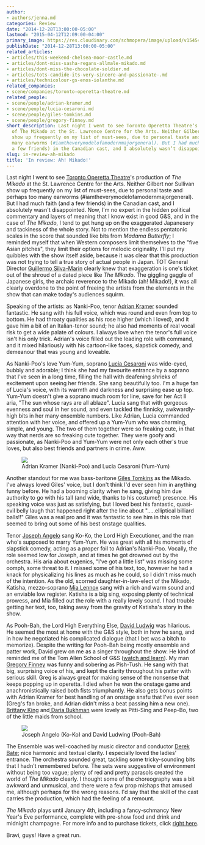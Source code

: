```yaml
---
author:
- authors/jenna.md
categories: Review
date: "2014-12-28T13:00:00-05:00"
lastmod: "2015-04-12T12:09:00-04:00"
primary_image: https://res.cloudinary.com/schmopera/image/upload/v1545409169/media/webhook-uploads/1428853512946/166-copy_Fotor.jpg.jpg
publishDate: "2014-12-28T13:00:00-05:00"
related_articles:
- articles/this-weekend-chelsea-moor-castle.md
- articles/dont-miss-sasha-regans-allmale-mikado.md
- articles/dont-miss-the-chocolate-soldier.md
- articles/tots-candide-its-very-sincere-and-passionate-.md
- articles/technicolour-gs-enos-iolanthe.md
related_companies:
- scene/companies/toronto-operetta-theatre.md
related_people:
- scene/people/adrian-kramer.md
- scene/people/lucia-cesaroni.md
- scene/people/giles-tomkins.md
- scene/people/gregory-finney.md
short_description: Last night I went to see Toronto Operetta Theatre‘s production
  of The Mikado at the St. Lawrence Centre for the Arts. Neither Gilbert nor Sullivan
  show up frequently on my list of must-sees, due to personal taste and perhaps too
  many earworms (#iamtheverymodelofamodernmajorgeneral). But I had much faith (and
  a few friends) in the Canadian cast, and I absolutely wasn’t disappointed.
slug: in-review-ah-mikado
title: 'In review: Ah! Mikado!'
---
```


<p class="intro">
	Last night I went to see 
	<a href="http://www.torontooperetta.com/index.html" target="_blank">Toronto Operetta Theatre</a>'s production of <em>The Mikado</em> at the St. Lawrence Centre for the Arts. Neither Gilbert nor Sullivan show up frequently on my list of must-sees, due to personal taste and perhaps too many earworms (#iamtheverymodelofamodernmajorgeneral). But I had much faith (and a few friends) in the Canadian cast, and I absolutely wasn't disappointed. Now, I'm no expert in the hidden political commentary and layers of meaning that I know exist in good G&amp;S, and in the case of <em>The Mikado</em>, I tend to get hung up on the exaggerated Japanesery and tackiness of the whole story. Not to mention the endless pentatonic scales in the score that sounded like bits from <em>Madama Butterfly</em>; I reminded myself that when Western composers limit themselves to the "five Asian pitches", they limit their options for melodic originality. I'll put my quibbles with the show itself aside, because it was clear that this production was not trying to tell a true story of actual people in Japan. TOT General Director <a href="http://www.torontooperetta.com/about.html" target="_blank">Guillermo Silva-Marin</a> clearly knew that exaggeration is one's ticket out of the shroud of a dated piece like <em>The Mikado</em>. The giggling gaggle of Japanese girls, the archaic reverence to the Mikado (ah! Mikado!), it was all clearly overdone to the point of freeing the artists from the elements in the show that can make today's audiences squirm.<br>
</p>
<p>
	Speaking of the artists: as Nanki-Poo, tenor 
	<a href="https://twitter.com/aitkramer" target="_blank">Adrian Kramer</a> sounded fantastic. He sang with his full voice, which was round and even from top to bottom. He had throaty qualities as his rose higher (which I loved), and it gave him a bit of an Italian-tenor sound; he also had moments of real vocal risk to get a wide palate of colours. I always love when the tenor's full voice isn't his only trick. Adrian's voice filled out the leading role with command, and it mixed hilariously with his cartoon-like faces, slapstick comedy, and demeanour that was young and loveable.
</p>
<p>
	As Nanki-Poo's love Yum-Yum, soprano 
	<a href="http://luciacesaroni.com/" target="_blank">Lucia Cesaroni</a> was wide-eyed, bubbly and adorable; I think she had my favourite entrance by a soprano that I've seen in a long time, filling the hall with deafening shrieks of excitement upon seeing her friends. She sang beautifully too. I'm a huge fan of Lucia's voice, with its warmth and darkness and surprising ease up top. Yum-Yum doesn't give a soprano much room for line, save for her Act II aria, "The sun whose rays are all ablaze". Lucia sang that with gorgeous evenness and soul in her sound, and even tackled the finnicky, awkwardly-high bits in her many ensemble numbers. Like Adrian, Lucia commanded attention with her voice, and offered up a Yum-Yum who was charming, simple, and young. The two of them together were so freaking cute, in that way that nerds are so freaking cute together. They were goofy and passionate, as Nanki-Poo and Yum-Yum were not only each other's true loves, but also best friends and partners in crime. Aww.
</p>
<figure data-type="image"><a href="https://res.cloudinary.com/schmopera/image/upload/v1545409169/media/webhook-uploads/1428854894043/156-copy_Fotor.jpg"><img data-resize-src="http://lh3.googleusercontent.com/7ciyg9HkJW4evejfdK71jiWQblDe1qchq30__x1uaf6dNpmoBdybk8Iraf8c_9WFqZZDghfcDsZsRBFe5jtrrVFmUhb0" src="http://lh3.googleusercontent.com/7ciyg9HkJW4evejfdK71jiWQblDe1qchq30__x1uaf6dNpmoBdybk8Iraf8c_9WFqZZDghfcDsZsRBFe5jtrrVFmUhb0=s1200"></a><figcaption>Adrian Kramer (Nanki-Poo) and Lucia Cesaroni (Yum-Yum)</figcaption></figure>
<p>
	Another standout for me was bass-baritone 
	<a href="http://www.gilestomkins.com/" target="_blank">Giles Tomkins</a> as the Mikado. I've always loved Giles' voice, but I don't think I'd ever seen him in anything funny before. He had a booming clarity when he sang, giving him due authority to go with his tall (and wide, thanks to his costume!) presence. His speaking voice was just as satisfying, but I loved best his fantastic, quasi-evil belly laugh that happened right after the line about ".....elliptical billiard balls!!" Giles was a real pro and it was fantastic to see him in this role that seemed to bring out some of his best onstage qualities.
</p>
<p>
	Tenor 
	<a href="http://www.torontooperetta.com/artists.html" target="_blank">Joseph Angelo</a> sang Ko-Ko, the Lord High Executioner, and the man who's supposed to marry Yum-Yum. He was great with all his moments of slapstick comedy, acting as a proper foil to Adrian's Nanki-Poo. Vocally, the role seemed low for Joseph, and at times he got drowned out by the orchestra. His aria about eugenics, "I've got a little list" was missing some oomph, some threat to it. I missed some of his text, too, however he had a knack for physicalizing his lines as much as he could, so I didn't miss much of the intention. As the old, scorned daughter-in-law-elect of the Mikado, Katisha, mezzo-soprano <a href="http://www.mialennoxwilliams.com/" target="_blank">Mia Lennox</a> sang with a rich and warm sound and an enviable low register. Katisha is a big sing, exposing plenty of technical prowess, and Mia filled out the role with a really lovely sound. I had trouble getting her text, too, taking away from the gravity of Katisha's story in the show.
</p>
<p>
	As Pooh-Bah, the Lord High Everything Else, 
	<a href="http://www.torontooperetta.com/artists.html" target="_blank">David Ludwig</a> was hilarious. He seemed the most at home with the G&amp;S style, both in how he sang, and in how he negotiated his complicated dialogue (that I bet was a bitch to memorize). Despite the writing for Pooh-Bah being mostly ensemble and patter work, David grew on me as a singer throughout the show. He kind of reminded me of the Tom Allen School of G&amp;S (<a href="http://www.youtube.com/watch?v=WlOb0XMxt84" target="_blank">watch and learn</a>). My man <a href="https://twitter.com/gregory_finney" target="_blank">Gregory Finney</a> was funny and sobering as Pish-Tush. He sang with that big, surprising voice of his, and kept the clarity throughout his patter with serious skill. Greg is always great for making sense of the nonsense that keeps popping up in operetta. I died when he won the onstage game and anachronistically raised both fists triumphantly. He also gets bonus points with Adrian Kramer for best handling of an onstage snafu that I've ever seen (Greg's fan broke, and Adrian didn't miss a beat passing him a new one). <a href="http://www.torontooperetta.com/artists.html" target="_blank">Brittany King</a> and<a href="http://www.torontooperetta.com/artists.html" target="_blank"> Daria Bukhman</a> were lovely as Pitti-Sing and Peep-Bo, two of the little maids from school.
</p>
<figure data-type="image"><a href="https://res.cloudinary.com/schmopera/image/upload/v1545409169/media/webhook-uploads/1428854929517/101-copy_Fotor.jpg"><img data-resize-src="http://lh3.googleusercontent.com/X_4ZtMkKDglB0UoXo1leOF8x0jeF4rOncUX2Uu2pnu3NOI7drNGrsEKiaX8e-WQiRAa0wpNR4TGrtdJPKJxg8wIdENk" src="http://lh3.googleusercontent.com/X_4ZtMkKDglB0UoXo1leOF8x0jeF4rOncUX2Uu2pnu3NOI7drNGrsEKiaX8e-WQiRAa0wpNR4TGrtdJPKJxg8wIdENk=s1200"></a><figcaption>Joseph Angelo (Ko-Ko) and David Ludwing (Pooh-Bah)</figcaption></figure>
<p>
	The Ensemble was well-coached by music director and conductor 
	<a href="http://www.operabase.com/a/Derek_Bate" target="_blank">Derek Bate</a>; nice harmonic and textual clarity. I especially loved the ladies' entrance. The orchestra sounded great, tackling some tricky-sounding bits that I hadn't remembered before. The sets were suggestive of environment without being too vague; plenty of red and pretty parasols created the world of <em>The Mikado</em> clearly. I thought some of the choreography was a bit awkward and unmusical, and there were a few prop mishaps that amused me, although perhaps for the wrong reasons. I'd say that the skill of the cast carries the production, which had the feeling of a remount.
</p>
<p>
	<em>The Mikado</em> plays until January 4th, including a fancy-schmancy New Year's Eve performance, complete with pre-show food and drink and midnight champagne. For more info and to purchase tickets, click <a href="http://www.torontooperetta.com/tickets.html" target="_blank">right here</a>.
</p>
<p>
	Bravi, guys! Have a great run.
</p>
